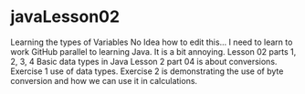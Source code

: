 # javaLesson02
Learning the types of Variables
No Idea how to edit this...
I need to learn to work GitHub parallel to learning Java.
It is a bit annoying.
Lesson 02 parts 1, 2, 3, 4 Basic data types in Java
Lesson 2 part 04 is about conversions.
Exercise 1 use of data types.
Exercise 2 is demonstrating the use of byte conversion and how we can use it in calculations.  